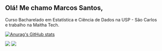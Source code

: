 ## Olá! Me chamo Marcos Santos,

Curso Bacharelado em Estatística e Ciência de Dados na USP - São Carlos e trabalho na Maitha Tech.

[![Anurag's GitHub stats](https://github-readme-stats.vercel.app/api?username=MStauros&theme=aura&show_icons=true)](https://github.com/MStauros/README.md)
 
<div> 
  <a href ="mailto:marcos.vini2727@gmail.com"><img src="https://img.shields.io/badge/Gmail-D14836?style=for-the-badge&logo=gmail&logoColor=white"></a>
  <a href="https://www.linkedin.com/in/marcos-santos-cdados/" target="_blank"><img src="https://img.shields.io/badge/LinkedIn-0077B5?style=for-the-badge&logo=linkedin&logoColor=white"></a> 
</div>
